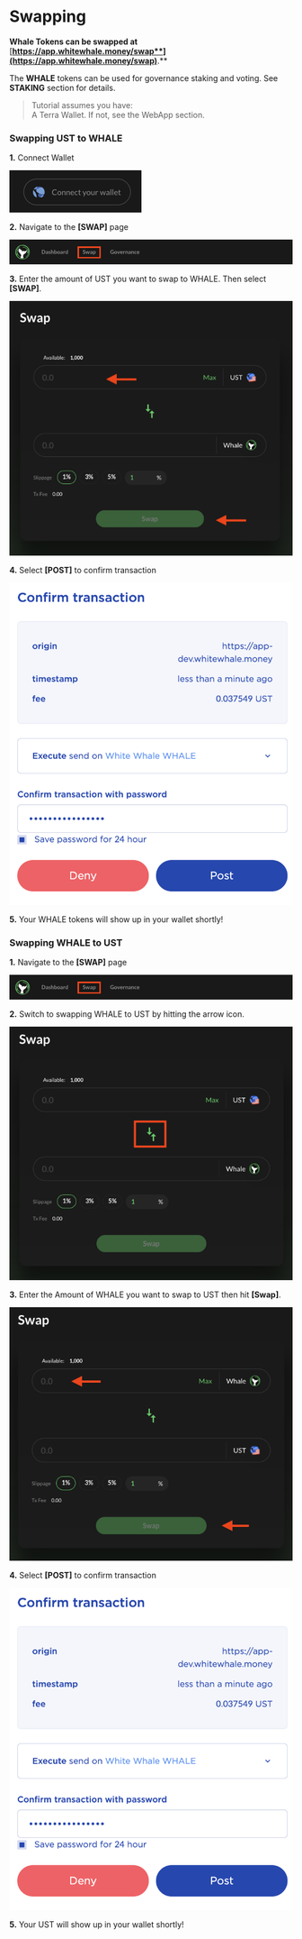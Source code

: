 # Swapping

**Whale Tokens can be swapped at** [**https://app.whitewhale.money/swap**](https://app.whitewhale.money/swap)**.**

The **WHALE** tokens can be used for governance staking and voting. See **STAKING** section for details.  

> Tutorial assumes you have:  
> A Terra Wallet. If not, see the WebApp section.

### Swapping UST to WHALE

**1.** Connect Wallet

![](assets/connect-wallet.png)

**2.** Navigate to the **\[SWAP\]** page

![](assets/swap1.png)

**3.** Enter the amount of UST you want to swap to WHALE. Then select **\[SWAP\]**. 

![](assets/swap2.png)

**4.** Select **\[POST\]** to confirm transaction

![](assets/governance4.png)

**5.** Your WHALE tokens will show up in your wallet shortly!

### Swapping WHALE to UST

**1.** Navigate to the **\[SWAP\]** page

![](assets/swap1.png)

**2.** Switch to swapping WHALE to UST by hitting the arrow icon. 

![](assets/swap3.png)

**3.** Enter the Amount of WHALE you want to swap to UST then hit **\[Swap\]**. 

![](assets/swap5.png)

**4.** Select **\[POST\]** to confirm transaction

![](assets/governance4.png)

**5.** Your UST will show up in your wallet shortly!